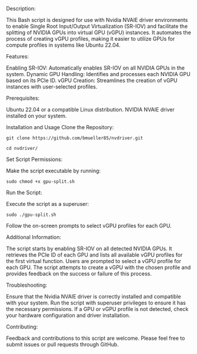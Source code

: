 Description:

This Bash script is designed for use with Nvidia NVAIE driver environments to enable Single Root Input/Output Virtualization (SR-IOV) and facilitate the splitting of NVIDIA GPUs into virtual GPU (vGPU) instances. It automates the process of creating vGPU profiles, making it easier to utilize GPUs for compute profiles in systems like Ubuntu 22.04.

Features:

Enabling SR-IOV: Automatically enables SR-IOV on all NVIDIA GPUs in the system.
Dynamic GPU Handling: Identifies and processes each NVIDIA GPU based on its PCIe ID.
vGPU Creation: Streamlines the creation of vGPU instances with user-selected profiles.

Prerequisites:

Ubuntu 22.04 or a compatible Linux distribution.
NVIDIA NVAIE driver installed on your system.

Installation and Usage
    Clone the Repository:
    
    git clone https://github.com/bmueller85/nvdriver.git

    cd nvdriver/

Set Script Permissions:

Make the script executable by running:

    sudo chmod +x gpu-split.sh

Run the Script:

Execute the script as a superuser:

    sudo ./gpu-split.sh
    
Follow the on-screen prompts to select vGPU profiles for each GPU.

Additional Information:

The script starts by enabling SR-IOV on all detected NVIDIA GPUs.
It retrieves the PCIe ID of each GPU and lists all available vGPU profiles for the first virtual function.
Users are prompted to select a vGPU profile for each GPU.
The script attempts to create a vGPU with the chosen profile and provides feedback on the success or failure of this process.

Troubleshooting:

Ensure that the Nvidia NVAIE driver is correctly installed and compatible with your system.
Run the script with superuser privileges to ensure it has the necessary permissions.
If a GPU or vGPU profile is not detected, check your hardware configuration and driver installation.

Contributing:

Feedback and contributions to this script are welcome. Please feel free to submit issues or pull requests through GitHub.
